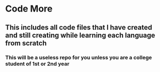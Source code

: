 # Code More

## This includes all code files that I have created and still creating while learning each language from scratch

### This will be a useless repo for you unless you are a college student of 1st or 2nd year 
